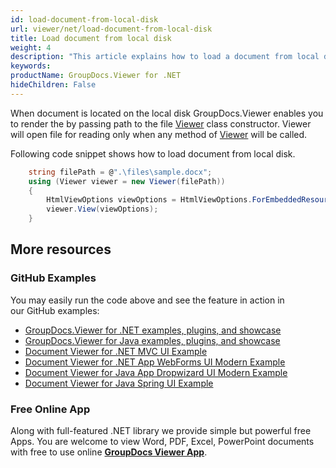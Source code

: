 ```yaml
---
id: load-document-from-local-disk
url: viewer/net/load-document-from-local-disk
title: Load document from local disk
weight: 4
description: "This article explains how to load a document from local disk with GroupDocs.Viewer within your .NET applications."
keywords: 
productName: GroupDocs.Viewer for .NET
hideChildren: False
---
```

When document is located on the local disk GroupDocs.Viewer enables you to render the by passing path to the file [Viewer](https://apireference.groupdocs.com/net/viewer/groupdocs.viewer/viewer) class constructor. Viewer will open file for reading only when any method of [Viewer](https://apireference.groupdocs.com/net/viewer/groupdocs.viewer/viewer) will be called.

Following code snippet shows how to load document from local disk.

```csharp
    string filePath = @".\files\sample.docx";
    using (Viewer viewer = new Viewer(filePath)) 
    {
    	HtmlViewOptions viewOptions = HtmlViewOptions.ForEmbeddedResources();
        viewer.View(viewOptions);
	}         
```

## More resources
### GitHub Examples
You may easily run the code above and see the feature in action in our GitHub examples:
*   [GroupDocs.Viewer for .NET examples, plugins, and showcase](https://github.com/groupdocs-viewer/GroupDocs.Viewer-for-.NET)    
*   [GroupDocs.Viewer for Java examples, plugins, and showcase](https://github.com/groupdocs-viewer/GroupDocs.Viewer-for-Java)    
*   [Document Viewer for .NET MVC UI Example](https://github.com/groupdocs-viewer/GroupDocs.Viewer-for-.NET-MVC)     
*   [Document Viewer for .NET App WebForms UI Modern Example](https://github.com/groupdocs-viewer/GroupDocs.Viewer-for-.NET-WebForms)    
*   [Document Viewer for Java App Dropwizard UI Modern Example](https://github.com/groupdocs-viewer/GroupDocs.Viewer-for-Java-Dropwizard)    
*   [Document Viewer for Java Spring UI Example](https://github.com/groupdocs-viewer/GroupDocs.Viewer-for-Java-Spring)

### Free Online App
Along with full-featured .NET library we provide simple but powerful free Apps.
You are welcome to view Word, PDF, Excel, PowerPoint documents with free to use online **[GroupDocs Viewer App](https://products.groupdocs.app/viewer)**.